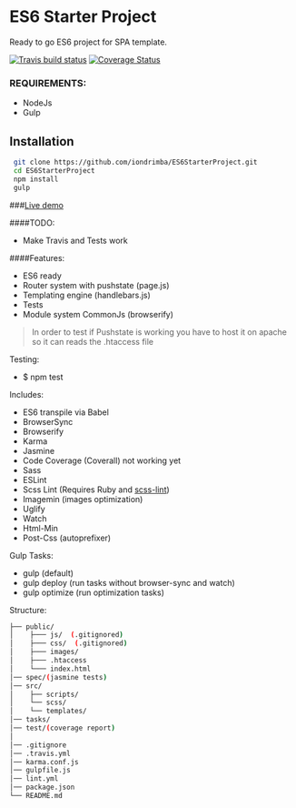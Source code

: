 # ES6 Starter Project

Ready to go ES6 project for SPA template.

[![Travis build status](https://travis-ci.org/iondrimba/ES6StarterProject.svg?branch=master)](https://travis-ci.org/iondrimba/ES6StarterProject) [![Coverage Status](https://coveralls.io/repos/github/iondrimba/ES6StarterProject/badge.svg?branch=master)](https://coveralls.io/github/iondrimba/ES6StarterProject?branch=master)


### REQUIREMENTS:

* NodeJs
* Gulp

## Installation

```sh
 git clone https://github.com/iondrimba/ES6StarterProject.git
 cd ES6StarterProject
 npm install
 gulp
```

###[Live demo]

####TODO:

* Make Travis and Tests work


####Features:

* ES6 ready
* Router system with pushstate (page.js)
* Templating engine (handlebars.js)
* Tests
* Module system CommonJs (browserify)

> In order to test if Pushstate is working
> you have to host it on apache so it can reads the .htaccess file

Testing:

* $ npm test

Includes:

* ES6 transpile via Babel
* BrowserSync
* Browserify
* Karma 
* Jasmine 
* Code Coverage (Coverall) not working yet
* Sass
* ESLint
* Scss Lint (Requires Ruby and [scss-lint])
* Imagemin (images optimization)
* Uglify
* Watch
* Html-Min
* Post-Css (autoprefixer)

Gulp Tasks:

* gulp (default)
* gulp deploy (run tasks without browser-sync and watch)
* gulp optimize (run optimization tasks)

Structure:

````bash
├── public/
│    ├─── js/  (.gitignored)
│    ├─── css/  (.gitignored)
│    ├─── images/
│    ├─── .htaccess
│    └─── index.html
│── spec/(jasmine tests)
│── src/
│    ├── scripts/
│    └── scss/
│    └── templates/
│── tasks/
│── test/(coverage report)
│
│── .gitignore
│── .travis.yml
│── karma.conf.js
│── gulpfile.js
│── lint.yml
│── package.json
└── README.md
````

[scss-lint]:<https://github.com/brigade/scss-lint#installation>
[Live demo]:<http://iondrimba.github.io/ES6StarterProject/>
